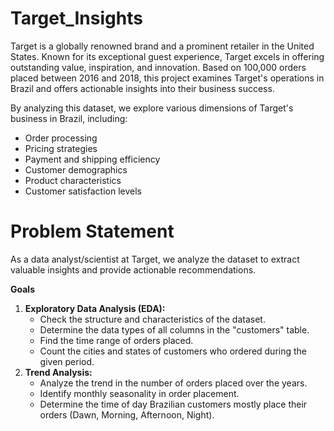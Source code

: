 # Target_Insights

Target is a globally renowned brand and a prominent retailer in the United States. Known for its exceptional guest experience, Target excels in offering outstanding value, inspiration, and innovation. Based on 100,000 orders placed between 2016 and 2018, this project examines Target's operations in Brazil and offers actionable insights into their business success.

By analyzing this dataset, we explore various dimensions of Target's business in Brazil, including:

  *  Order processing
  *  Pricing strategies
  *  Payment and shipping efficiency
  *  Customer demographics
  *  Product characteristics
  *  Customer satisfaction levels


# Problem Statement
 As a data analyst/scientist at Target, we analyze the dataset to extract valuable insights and provide actionable recommendations.

**Goals**
1. **Exploratory Data Analysis (EDA):**
   * Check the structure and characteristics of the dataset.
   * Determine the data types of all columns in the "customers" table.
   * Find the time range of orders placed.
   * Count the cities and states of customers who ordered during the given period.
2. **Trend Analysis:**
   * Analyze the trend in the number of orders placed over the years.
   * Identify monthly seasonality in order placement.
   * Determine the time of day Brazilian customers mostly place their orders (Dawn, Morning, Afternoon, Night).



